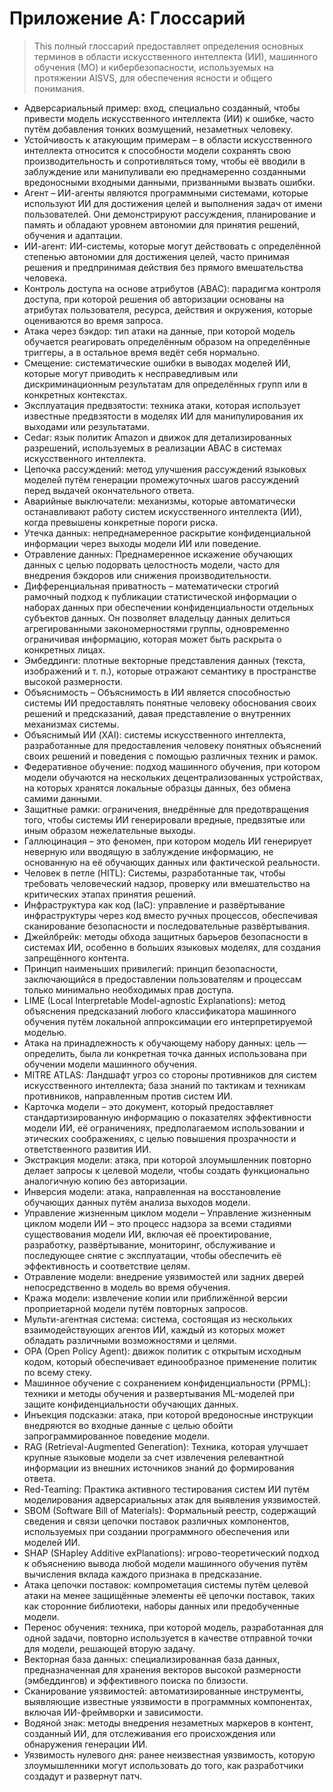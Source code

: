 # Приложение A: Глоссарий

>This полный глоссарий предоставляет определения основных терминов в области искусственного интеллекта (ИИ), машинного обучения (МО) и кибербезопасности, используемых на протяжении AISVS, для обеспечения ясности и общего понимания.

* Адверсариальный пример: вход, специально созданный, чтобы привести модель искусственного интеллекта (ИИ) к ошибке, часто путём добавления тонких возмущений, незаметных человеку.
  ​
* Устойчивость к атакующим примерам – в области искусственного интеллекта относится к способности модели сохранять свою производительность и сопротивляться тому, чтобы её вводили в заблуждение или манипуливали ею преднамеренно созданными вредоносными входными данными, призванными вызвать ошибки.
  ​
* Агент – ИИ-агенты являются программными системами, которые используют ИИ для достижения целей и выполнения задач от имени пользователей. Они демонстрируют рассуждения, планирование и память и обладают уровнем автономии для принятия решений, обучения и адаптации.
  ​
* ИИ-агент: ИИ-системы, которые могут действовать с определённой степенью автономии для достижения целей, часто принимая решения и предпринимая действия без прямого вмешательства человека.
  ​
* Контроль доступа на основе атрибутов (ABAC): парадигма контроля доступа, при которой решения об авторизации основаны на атрибутах пользователя, ресурса, действия и окружения, которые оцениваются во время запроса.
  ​
* Атака через бэкдор: тип атаки на данные, при которой модель обучается реагировать определённым образом на определённые триггеры, а в остальное время ведёт себя нормально.
  ​
* Смещение: систематические ошибки в выводах моделей ИИ, которые могут приводить к несправедливым или дискриминационным результатам для определённых групп или в конкретных контекстах.
  ​
* Эксплуатация предвзятости: техника атаки, которая использует известные предвзятости в моделях ИИ для манипулирования их выходами или результатами.
  ​
* Cedar: язык политик Amazon и движок для детализированных разрешений, используемых в реализации ABAC в системах искусственного интеллекта.
  ​
* Цепочка рассуждений: метод улучшения рассуждений языковых моделей путём генерации промежуточных шагов рассуждений перед выдачей окончательного ответа.
  ​
* Аварийные выключатели: механизмы, которые автоматически останавливают работу систем искусственного интеллекта (ИИ), когда превышены конкретные пороги риска.
  ​
* Утечка данных: непреднамеренное раскрытие конфиденциальной информации через выходы модели ИИ или поведение.
  ​
* Отравление данных: Преднамеренное искажение обучающих данных с целью подорвать целостность модели, часто для внедрения бэкдоров или снижения производительности.
  ​
* Дифференциальная приватность – математически строгий рамочный подход к публикации статистической информации о наборах данных при обеспечении конфиденциальности отдельных субъектов данных. Он позволяет владельцу данных делиться агрегированными закономерностями группы, одновременно ограничивая информацию, которая может быть раскрыта о конкретных лицах.
  ​
* Эмбеддинги: плотные векторные представления данных (текста, изображений и т. п.), которые отражают семантику в пространстве высокой размерности.
  ​
* Объяснимость – Объяснимость в ИИ является способностью системы ИИ предоставлять понятные человеку обоснования своих решений и предсказаний, давая представление о внутренних механизмах системы.
  ​
* Объяснимый ИИ (XAI): системы искусственного интеллекта, разработанные для предоставления человеку понятных объяснений своих решений и поведения с помощью различных техник и рамок.
  ​
* Федеративное обучение: подход машинного обучения, при котором модели обучаются на нескольких децентрализованных устройствах, на которых хранятся локальные образцы данных, без обмена самими данными.
  ​
* Защитные рамки: ограничения, внедрённые для предотвращения того, чтобы системы ИИ генерировали вредные, предвзятые или иным образом нежелательные выходы.
  ​
* Галлюцинация – это феномен, при котором модель ИИ генерирует неверную или вводящую в заблуждение информацию, не основанную на её обучающих данных или фактической реальности.
  ​
* Человек в петле (HITL): Системы, разработанные так, чтобы требовать человеческий надзор, проверку или вмешательство на критических этапах принятия решений.
  ​
* Инфраструктура как код (IaC): управление и развёртывание инфраструктуры через код вместо ручных процессов, обеспечивая сканирование безопасности и последовательные развёртывания.
  ​
* Джейлбрейк: методы обхода защитных барьеров безопасности в системах ИИ, особенно в больших языковых моделях, для создания запрещённого контента.
  ​
* Принцип наименьших привилегий: принцип безопасности, заключающийся в предоставлении пользователям и процессам только минимально необходимых прав доступа.
  ​
* LIME (Local Interpretable Model-agnostic Explanations): метод объяснения предсказаний любого классификатора машинного обучения путём локальной аппроксимации его интерпретируемой моделью.
  ​
* Атака на принадлежность к обучающему набору данных: цель — определить, была ли конкретная точка данных использована при обучении модели машинного обучения.
  ​
* MITRE ATLAS: Ландшафт угроз со стороны противников для систем искусственного интеллекта; база знаний по тактикам и техникам противников, направленным против систем ИИ.
  ​
* Карточка модели – это документ, который предоставляет стандартизированную информацию о показателях эффективности модели ИИ, её ограничениях, предполагаемом использовании и этических соображениях, с целью повышения прозрачности и ответственного развития ИИ.
  ​
* Экстракция модели: атака, при которой злоумышленник повторно делает запросы к целевой модели, чтобы создать функционально аналогичную копию без авторизации.
  ​
* Инверсия модели: атака, направленная на восстановление обучающих данных путём анализа выходов модели.
  ​
* Управление жизненным циклом модели – Управление жизненным циклом модели ИИ – это процесс надзора за всеми стадиями существования модели ИИ, включая её проектирование, разработку, развёртывание, мониторинг, обслуживание и последующее снятие с эксплуатации, чтобы обеспечить её эффективность и соответствие целям.
  ​
* Отравление модели: внедрение уязвимостей или задних дверей непосредственно в модель во время обучения.
  ​
* Кража модели: извлечение копии или приближённой версии проприетарной модели путём повторных запросов.
  ​
* Мульти-агентная система: система, состоящая из нескольких взаимодействующих агентов ИИ, каждый из которых может обладать различными возможностями и целями.
  ​
* OPA (Open Policy Agent): движок политик с открытым исходным кодом, который обеспечивает единообразное применение политик по всему стеку.
  ​
* Машинное обучение с сохранением конфиденциальности (PPML): техники и методы обучения и развертывания ML-моделей при защите конфиденциальности обучающих данных.
  ​
* Инъекция подсказки: атака, при которой вредоносные инструкции внедряются во входные данные с целью обойти запрограммированное поведение модели.
  ​
* RAG (Retrieval-Augmented Generation): Техника, которая улучшает крупные языковые модели за счет извлечения релевантной информации из внешних источников знаний до формирования ответа.
  ​
* Red-Teaming: Практика активного тестирования систем ИИ путём моделирования адверсариальных атак для выявления уязвимостей.
  ​
* SBOM (Software Bill of Materials): Формальный реестр, содержащий сведения и связи цепочки поставок различных компонентов, используемых при создании программного обеспечения или моделей ИИ.
  ​
* SHAP (SHapley Additive exPlanations): игрово-теоретический подход к объяснению вывода любой модели машинного обучения путём вычисления вклада каждого признака в предсказание.
  ​
* Атака цепочки поставок: компрометация системы путём целевой атаки на менее защищённые элементы её цепочки поставок, таких как сторонние библиотеки, наборы данных или предобученные модели.
  ​
* Перенос обучения: техника, при которой модель, разработанная для одной задачи, повторно используется в качестве отправной точки для модели, решающей вторую задачу.
  ​
* Векторная база данных: специализированная база данных, предназначенная для хранения векторов высокой размерности (эмбеддингов) и эффективного поиска по близости.
  ​
* Сканирование уязвимостей: автоматизированные инструменты, выявляющие известные уязвимости в программных компонентах, включая ИИ-фреймворки и зависимости.
  ​
* Водяной знак: методы внедрения незаметных маркеров в контент, созданный ИИ, для отслеживания его происхождения или обнаружения генерации ИИ.
  ​
* Уязвимость нулевого дня: ранее неизвестная уязвимость, которую злоумышленники могут использовать до того, как разработчики создадут и развернут патч.

